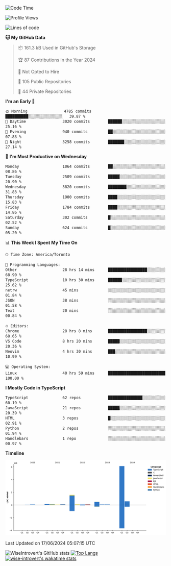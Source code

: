 <!--START_SECTION:waka-->
![Code Time](http://img.shields.io/badge/Code%20Time-1%2C734%20hrs%2010%20mins-blue)

![Profile Views](http://img.shields.io/badge/Profile%20Views-4-blue)

![Lines of code](https://img.shields.io/badge/From%20Hello%20World%20I%27ve%20Written-9.4%20million%20lines%20of%20code-blue)

**🐱 My GitHub Data** 

> 📦 161.3 kB Used in GitHub's Storage 
 > 
> 🏆 87 Contributions in the Year 2024
 > 
> 🚫 Not Opted to Hire
 > 
> 📜 105 Public Repositories 
 > 
> 🔑 44 Private Repositories 
 > 
**I'm an Early 🐤** 

```text
🌞 Morning                4785 commits        ██████████░░░░░░░░░░░░░░░   39.87 % 
🌆 Daytime                3020 commits        ██████░░░░░░░░░░░░░░░░░░░   25.16 % 
🌃 Evening                940 commits         ██░░░░░░░░░░░░░░░░░░░░░░░   07.83 % 
🌙 Night                  3258 commits        ███████░░░░░░░░░░░░░░░░░░   27.14 % 
```
📅 **I'm Most Productive on Wednesday** 

```text
Monday                   1064 commits        ██░░░░░░░░░░░░░░░░░░░░░░░   08.86 % 
Tuesday                  2509 commits        █████░░░░░░░░░░░░░░░░░░░░   20.90 % 
Wednesday                3820 commits        ████████░░░░░░░░░░░░░░░░░   31.83 % 
Thursday                 1900 commits        ████░░░░░░░░░░░░░░░░░░░░░   15.83 % 
Friday                   1784 commits        ████░░░░░░░░░░░░░░░░░░░░░   14.86 % 
Saturday                 302 commits         █░░░░░░░░░░░░░░░░░░░░░░░░   02.52 % 
Sunday                   624 commits         █░░░░░░░░░░░░░░░░░░░░░░░░   05.20 % 
```


📊 **This Week I Spent My Time On** 

```text
🕑︎ Time Zone: America/Toronto

💬 Programming Languages: 
Other                    28 hrs 14 mins      █████████████████░░░░░░░░   68.90 % 
TypeScript               10 hrs 30 mins      ██████░░░░░░░░░░░░░░░░░░░   25.62 % 
netrw                    45 mins             ░░░░░░░░░░░░░░░░░░░░░░░░░   01.84 % 
JSON                     38 mins             ░░░░░░░░░░░░░░░░░░░░░░░░░   01.58 % 
Text                     20 mins             ░░░░░░░░░░░░░░░░░░░░░░░░░   00.84 % 

🔥 Editors: 
Chrome                   28 hrs 8 mins       █████████████████░░░░░░░░   68.65 % 
VS Code                  8 hrs 20 mins       █████░░░░░░░░░░░░░░░░░░░░   20.36 % 
Neovim                   4 hrs 30 mins       ███░░░░░░░░░░░░░░░░░░░░░░   10.99 % 

💻 Operating System: 
Linux                    40 hrs 59 mins      █████████████████████████   100.00 % 
```

**I Mostly Code in TypeScript** 

```text
TypeScript               62 repos            ███████████████░░░░░░░░░░   60.19 % 
JavaScript               21 repos            █████░░░░░░░░░░░░░░░░░░░░   20.39 % 
HTML                     3 repos             █░░░░░░░░░░░░░░░░░░░░░░░░   02.91 % 
Python                   2 repos             ░░░░░░░░░░░░░░░░░░░░░░░░░   01.94 % 
Handlebars               1 repo              ░░░░░░░░░░░░░░░░░░░░░░░░░   00.97 % 
```



**Timeline**

![Lines of Code chart](https://raw.githubusercontent.com/wise-introvert/wise-introvert/master/assets/bar_graph.png)


 Last Updated on 17/06/2024 05:07:15 UTC
<!--END_SECTION:waka-->

![WiseIntrovert's GitHub stats](https://github-readme-stats.vercel.app/api?username=wise-introvert&count_private=true&show_icons=true)
[![Top Langs](https://github-readme-stats.vercel.app/api/top-langs/?username=wise-introvert&langs_count=10)](https://github.com/anuraghazra/github-readme-stats)
[![wise-introvert's wakatime stats](https://github-readme-stats.vercel.app/api/wakatime?username=wiseintrovert)](https://github.com/anuraghazra/github-readme-stats)

